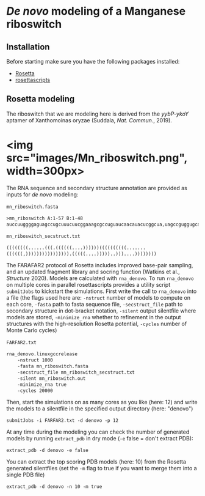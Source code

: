 # *De novo* modeling of a Manganese riboswitch

## Installation
Before starting make sure you have the following packages installed:
- [Rosetta](https://www.rosettacommons.org/software/license-and-download)
- [rosettascripts](https://github.com/RNA-FRETools/rosettascripts.git)

## Rosetta modeling
The riboswitch that we are modeling here is derived from the *yybP-ykoY* aptamer of Xanthomoinas oryzae (Suddala, *Nat. Commun.*, 2019). 

# <img src="images/Mn_riboswitch.png", width=300px>

The RNA sequence  and secondary structure annotation are provided as inputs for *de novo* modeling:

`mn_riboswitch.fasta`
```
>mn_riboswitch A:1-57 B:1-48
auccuuggggaguagccugcuuucuucggaaagcgccuguaucaacauacucggcua,uagccguggugcaggcaacggcgaaagccgucuggcgagaccagggau
```
`mn_riboswitch_secstruct.txt`
```
((((((((......(((.((((((....))))))((((((((((.......((((((,)))))))))))))))).(((((....)))))..)))....))))))))
```

The FARAFAR2 protocol of Rosetta includes improved base-pair sampling, and an updated fragment library and socring function (Watkins et al., *Structure* 2020). Models are calculated with `rna_denovo`. To run `rna_denovo` on multiple cores in parallel rosettascripts provides a utility script `submitJobs` to kickstart the simulations. First write the call to `rna_denovo` into a file (the flags used here are: `-nstruct` number of models to compute on each core, `-fasta` path to fasta sequence file, `-secstruct_file` path to secondary structure in dot-bracket notation, `-silent` output silentfile where models are stored, `-minimize_rna` whether to refinement in the output structures with the high-resolution Rosetta potential, `-cycles` number of Monte Carlo cycles)

`FARFAR2.txt`
```
rna_denovo.linuxgccrelease 
    -nstruct 1000 
    -fasta mn_riboswitch.fasta
    -secstruct_file mn_riboswitch_secstruct.txt
    -silent mn_riboswitch.out 
    -minimize_rna true 
    -cycles 20000
```

Then, start the simulations on as many cores as you like (here: 12) and write the models to a silentfile in the specified output directory (here: "denovo")

```
submitJobs -i FARFAR2.txt -d denovo -p 12
```

At any time during the modeling you can check the number of generated models by running `extract_pdb` in dry mode (`-e` false = don't extract PDB):

```
extract_pdb -d denovo -e false
```

You can extract the top scoring PDB models (here: 10) from the Rosetta generated silentfiles (set the `-m` flag to true if you want to merge them into a single PDB file)

```
extract_pdb -d denovo -n 10 -m true

```
